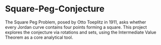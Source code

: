 # Square-Peg-Conjecture
The Square Peg Problem, posed by Otto Toeplitz in 1911, asks whether every Jordan curve  contains four points forming a square. This project explores the conjecture via  rotations and sets, using the Intermediate Value Theorem as a core analytical tool.
